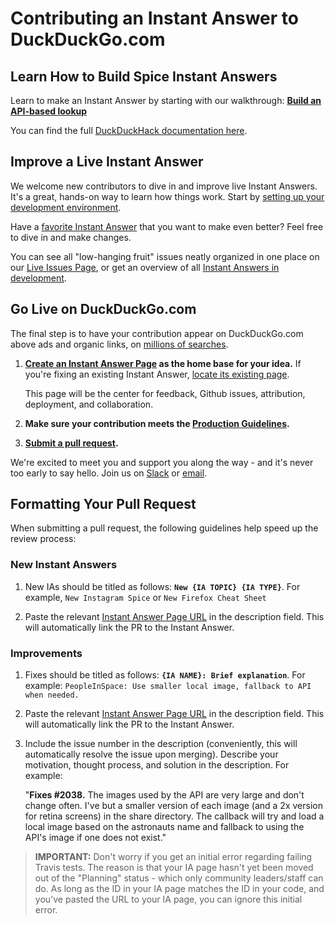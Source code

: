 # Contributing an Instant Answer to DuckDuckGo.com

## Learn How to Build Spice Instant Answers

Learn to make an Instant Answer by starting with our walkthrough: **[Build an API-based lookup](http://docs.duckduckhack.com/walkthroughs/forum-lookup.html)**

You can find the full [DuckDuckHack documentation here](http://docs.duckduckhack.com).

## Improve a Live Instant Answer

We welcome new contributors to dive in and improve live Instant Answers. It's a great, hands-on way to learn how things work. Start by [setting up your development environment](http://docs.duckduckhack.com/welcome/setup-dev-environment.html).

Have a [favorite Instant Answer](http://duck.co/ia) that you want to make even better? Feel free to dive in and make changes.

You can see all "low-hanging fruit" issues neatly organized in one place on our [Live Issues Page](https://duck.co/ia/dev/issues?tag=lowhangingfruit), or get an overview of all [Instant Answers in development](https://duck.co/ia/dev/pipeline).

## Go Live on DuckDuckGo.com

The final step is to have your contribution appear on DuckDuckGo.com above ads and organic links, on [millions of searches](https://duckduckgo.com/traffic.html).

1. **[Create an Instant Answer Page](https://duck.co/ia/new_ia) as the home base for your idea.** If you're fixing an existing Instant Answer, [locate its existing page](https://duck.co/ia). 

	This page will be the center for feedback, Github issues, attribution, deployment, and collaboration.

2. **Make sure your contribution meets the [Production Guidelines](http://docs.duckduckhack.com/submitting/checklist.html).**

3. **[Submit a pull request](http://docs.duckduckhack.com/submitting/pull-request.html).** 

We're excited to meet you and support you along the way - and it's never too early to say hello. Join us on [Slack](https://quackslack.herokuapp.com) or [email](mailto:open@duckduckgo.com). 

## Formatting Your Pull Request

When submitting a pull request, the following guidelines help speed up the review process:

### New Instant Answers

1. New IAs should be titled as follows: **`New {IA TOPIC} {IA TYPE}`**. For example, `New Instagram Spice` or `New Firefox Cheat Sheet`

2. Paste the relevant [Instant Answer Page URL](https://duck.co/ia/new_ia) in the description field. This will automatically link the PR to the Instant Answer.
	
### Improvements

1. Fixes should be titled as follows: **`{IA NAME}: Brief explanation`**. For example: `PeopleInSpace: Use smaller local image, fallback to API when needed.`

2. Paste the relevant [Instant Answer Page URL](https://duck.co/ia/new_ia) in the description field. This will automatically link the PR to the Instant Answer.

3. Include the issue number in the description (conveniently, this will automatically resolve the issue upon merging). Describe your motivation, thought process, and solution in the description. For example:

	"**Fixes #2038.** The images used by the API are very large and don't change often. I've but a smaller version of each image (and a 2x version for retina screens) in the share directory. The callback will try and load a local image based on the astronauts name and fallback to using the API's image if one does not exist."

> **IMPORTANT:** Don't worry if you get an initial error regarding failing Travis tests. The reason is that your IA page hasn't yet been moved out of the "Planning" status - which only community leaders/staff can do. As long as the ID in your IA page matches the ID in your code, and you've pasted the URL to your IA page, you can ignore this initial error.
	
